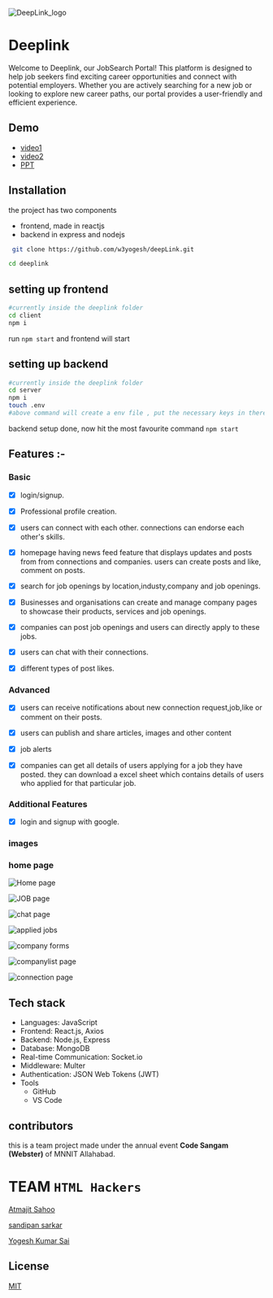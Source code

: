 ![DeepLink_logo](https://github.com/w3yogesh/deepLink/assets/72679078/833d3f4f-fd8c-483c-8ad8-10dc1c739569)


# Deeplink

Welcome to Deeplink, our JobSearch Portal! This platform is designed to help job seekers find exciting career opportunities and connect with potential employers. Whether you are actively searching for a new job or looking to explore new career paths, our portal provides a user-friendly and efficient experience.

## Demo
- [video1](https://youtu.be/uPnz75CTgHY?si=xNZg6UEpCGEjMaNc)
- [video2](https://youtu.be/WaHqghgq9Es?si=HG43dJSAK6ktDu-u)
- [PPT](https://www.canva.com/design/DAF1vlYIRmY/gHViKNpxz8bSNl9IWp_miw/edit)


## Installation

the project has two components

- frontend, made in reactjs
- backend in express and nodejs

```bash
 git clone https://github.com/w3yogesh/deepLink.git
```

```bash
cd deeplink
```

## setting up frontend

```bash
#currently inside the deeplink folder
cd client
npm i
```

run `npm start` and frontend will start

## setting up backend

```bash
#currently inside the deeplink folder
cd server
npm i
touch .env
#above command will create a env file , put the necessary keys in there
```

backend setup done, now hit the most favourite command `npm start`




## Features :-

### Basic

- [x] login/signup.
- [x] Professional profile creation.
- [x] users can connect with each other. connections can endorse each other's skills.
- [x] homepage having news feed feature that displays updates and posts from from connections and companies. users can create posts and like, comment on posts.
- [x] search for job openings by location,industy,company and job openings.
- [x] Businesses and organisations can create and manage company pages to showcase their products, services and job openings.
- [x] companies can post job openings and users can directly apply to these jobs.
- [x] users can chat with their connections.
- [x] different types of post likes.


### Advanced
- [x] users can receive notifications about new connection request,job,like or comment on their posts.
- [x] users can publish and share articles, images and other content
- [x] job alerts
- [x] companies can get all details of users applying for a job they have posted. they can download a excel sheet which contains details of users who applied for that particular job.


### Additional Features

- [x] login and signup with google.





### images

### home page 



![Home page](https://github.com/w3yogesh/deepLink/assets/72679078/6a54dea2-26b2-4272-8b27-703078514a98)


![JOB page](https://github.com/w3yogesh/deepLink/assets/72679078/b55f7540-89f8-4d91-bda7-eb6432e51677)




![chat page](https://github.com/w3yogesh/deepLink/assets/72679078/9b5a2a74-ea25-4304-8fde-b1587aa1569f)




![applied jobs](https://github.com/w3yogesh/deepLink/assets/72679078/573b9ab1-6dfb-4736-8973-1f2df8fbbde6)





![company forms](https://github.com/w3yogesh/deepLink/assets/72679078/606378dc-40f8-4e2d-808d-ece2f6c18098)


![companylist page](https://github.com/w3yogesh/deepLink/assets/72679078/426454fb-9ab5-482b-837e-fcd6e0a6dc4c)


![connection page](https://github.com/w3yogesh/deepLink/assets/72679078/d38ba47c-0615-49f5-9c1c-e4894e8c7708)


## Tech stack
- Languages: JavaScript
- Frontend: React.js, Axios
- Backend: Node.js, Express
- Database: MongoDB
- Real-time Communication: Socket.io
- Middleware: Multer
- Authentication: JSON Web Tokens (JWT)
- Tools
  - GitHub
  - VS Code


## contributors

this is a team project made under the annual event **Code Sangam (Webster)** of MNNIT Allahabad.

# TEAM `HTML Hackers`

[Atmajit Sahoo](https://github.com/atmajitsahu100/)

[sandipan sarkar](https://github.com/Sandipan103/)

[Yogesh Kumar Sai](https://github.com/w3yogesh/)

## License

[MIT](https://choosealicense.com/licenses/mit/)
